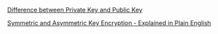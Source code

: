 
[Difference between Private Key and Public Key](https://tutorialspoint.com/difference-between-private-key-and-public-key)

[Symmetric and Asymmetric Key Encryption - Explained in Plain English](https://www.freecodecamp.org/news/encryption-explained-in-plain-english)

